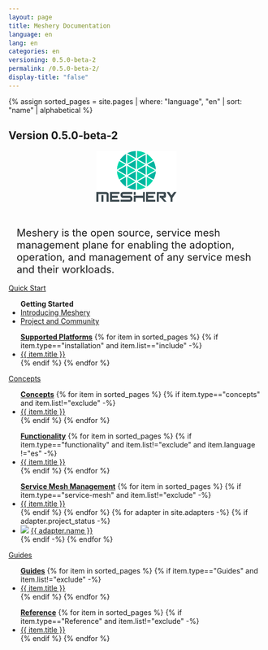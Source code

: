 ```yaml
---
layout: page
title: Meshery Documentation
language: en
lang: en
categories: en
versioning: 0.5.0-beta-2
permalink: /0.5.0-beta-2/
display-title: "false"
---
```


<!-- {% assign sorted_pages = site.pages | sort: "name" | alphabetical %} -->
{% assign sorted_pages = site.pages | where: "language", "en" | sort: "name" | alphabetical %}
<H2>Version 0.5.0-beta-2</H2>
<div style="display: block; text-align: center; margin-bottom: 30px;">
    <a href="https://layer5.io/meshery">
    <img style="width: calc(100% / 3.2); " 
         src="/assets/img/meshery/meshery-logo-light-text.svg" />
    </a>
</div>
<p style="margin:auto;padding:1rem;font-size: 1.25rem;">Meshery is the open source, service mesh management plane for enabling the adoption, operation, and management of any service mesh and their workloads.</p>
<div class="wrapper" style="text-align: left;">

  <!-- QUICK START -->
  <div>
    <a href="{{ site.baseurl }}/installation/quick-start">
        <div class="overview">Quick&nbsp;Start</div>
    </a>
    <ul><b>Getting Started</b>
        <li><a href="{{ site.baseurl }}/overview">Introducing Meshery</a></li>
        <li><a href="{{ site.baseurl }}/project">Project and Community</a></li>        
    </ul>
    <ul><b><a href="{{ site.baseurl }}/installation/platforms" class="text-black">Supported Platforms</a></b>
        {% for item in sorted_pages %}
        {% if item.type=="installation" and item.list=="include" -%}
          <li><a href="{{ site.baseurl }}{{ item.url }}">{{ item.title }}</a>
          </li>
          {% endif %}
        {% endfor %}
      </ul>
  </div>
  
  <!-- CONCEPTS -->
  <div>
    <a href="{{ site.baseurl }}/concepts">
        <div class="overview">Concepts</div>
    </a>
    <ul><b><a href="{{ site.baseurl }}/concepts" class="text-black">Concepts</a></b>
      {% for item in sorted_pages %}
      {% if item.type=="concepts" and item.list!="exclude" -%}
        <li><a href="{{ site.baseurl }}{{ item.url }}">{{ item.title }}</a>
        </li>
        {% endif %}
      {% endfor %}
    </ul>
    <ul><b><a href="{{ site.baseurl }}/functionality" class="text-black">Functionality</a></b>
      {% for item in sorted_pages %}
      {% if item.type=="functionality" and item.list!="exclude" and item.language !="es" -%}
        <li><a href="{{ site.baseurl }}{{ item.url }}">{{ item.title }}</a>
        </li>
        {% endif %}
      {% endfor %}
    </ul>
    <ul><b><a href="{{ site.baseurl }}/service-meshes" class="text-black">Service Mesh Management</a></b>
      {% for item in sorted_pages %}
      {% if item.type=="service-mesh" and item.list!="exclude" -%}
        <li><a href="{{ site.baseurl }}{{ item.url }}">{{ item.title }}</a>
        </li>
        {% endif %}
      {% endfor %}
      {% for adapter in site.adapters -%}
      {% if adapter.project_status -%}
        <li><img src="{{ adapter.image }}" style="width:20px" /> <a href="{{ site.baseurl }}{{ adapter.url }}">{{ adapter.name }}</a></li>
      {% endif -%}
      {% endfor %}
    </ul>
  </div>

  <!-- GUIDES -->
  <div>
    <a href="{{ site.baseurl }}/guides">
        <div class="overview">Guides</div>
    </a>
    <ul><b><a href="{{ site.baseurl }}/guides" class="text-black">Guides</a></b>
      {% for item in sorted_pages %}
      {% if item.type=="Guides" and item.list!="exclude" -%}
        <li><a href="{{ site.baseurl }}{{ item.url }}">{{ item.title }}</a>
        </li>
        {% endif %}
      {% endfor %}
    </ul>
    <ul><b><a href="{{ site.baseurl }}/reference" class="text-black">Reference</a></b>
        {% for item in sorted_pages %}
        {% if item.type=="Reference" and item.list!="exclude" -%}
          <li><a href="{{ site.baseurl }}{{ item.url }}">{{ item.title }}</a>
          </li>
          {% endif %}
        {% endfor %}
      </ul>
  </div>
</div>

<!-- <div style="text-align:center;padding:0;margin:0;">
<img src="https://layer5.io/assets/images/meshery/meshery-logo-shadow-light-white-text-side.svg" width="60%" />
<h1>Documentation</h1>
</div> -->
